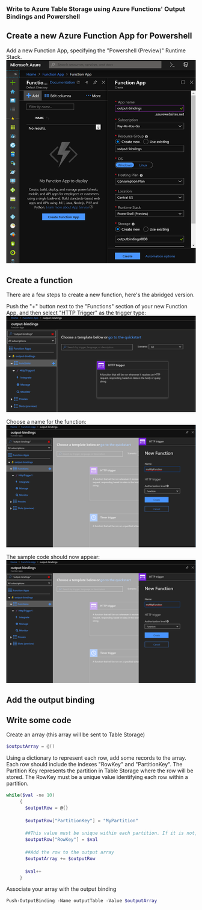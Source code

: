 
### Write to Azure Table Storage using Azure Functions' Output Bindings and Powershell

## Create a new Azure Function App for Powershell
Add a new Function App, specifying the "Powershell (Preview)" Runtime Stack.
![New Function App](images/newfunctionapp.png)

## Create a function
There are a few steps to create a new function, here's the abridged version.

Push the "+" button next to the "Functions" section of your new Function App, and then select "HTTP Trigger" as the trigger type:
![New Function App](images/newfunction1.png)

Choose a name for the function:
![New Function App](images/newfunction2.png)

The sample code should now appear:
![New Function App](images/newfunction2.png)

## Add the output binding

## Write some code
Create an array (this array will be sent to Table Storage)
```powershell
$outputArray = @()
```

Using a dictionary to represent each row, add some records to the array. Each row should include the indexes "RowKey" and "PartitionKey". The Partition Key represents the partition in Table Storage where the row will be stored. The RowKey must be a unique value identifying each row within a partition.
```powershell
while($val -ne 10)
     {
       $outputRow = @{}
       
       $outputRow["PartitionKey"] = "MyPartition"
       
       ##This value must be unique within each partition. If it is not, the existing row will be overwritten!
       $outputRow["RowKey"] = $val
       
       ##Add the row to the output array
       $outputArray += $outputRow
       
       $val++
     }
```

Associate your array with the output binding
```powershell
Push-OutputBinding -Name outputTable -Value $outputArray
```
